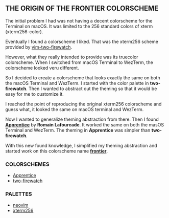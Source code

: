 ## THE ORIGIN OF THE FRONTIER COLORSCHEME

The initial problem I had was not having a decent colorscheme for the Terminal on macOS.
It was limited to the 256 standard colors of xterm (xterm256-color).

Eventually I found a colorscheme I liked.  That was the xterm256 scheme provided by
[vim-two-firewatch](two-firewatch/README.md).

However, what they really intended to provide was its truecolor colorscheme.
When I switched from macOS Terminal to WezTerm, the colorscheme looked veru different.

So I decided to create a colorscheme that looks exactly the same on both the macOS Terminal
and WezTerm.  I started with the color palette in **two-firewatch**.  Then I wanted to
abstract out the theming so that it would be easy for me to customize it.

I reached the point of reproducing the original xterm256 colorscheme and guess what,
it looked the same on macOS terminal and WezTerm.

Now I wanted to generalize theming abstraction from there.  Then I found
[**Apprentice**](https://github.com/romainl/Apprentice) by **Romain Lafourcade**.
It worked the same on both the masOS Terminal and WezTerm.  The theming in
**Apprentice** was simpler than **two-firewatch**.

With this new found knowledge, I simplified my theming abstraction and started work
on this colorscheme name [**frontier**](https://github.com/rubocode/frontier.nvim).

### COLORSCHEMES

* [Apprentice](apprentice/README.md)
* [two-firewatch](two-firewatch)

### PALETTES

* [neovim](neovim/README.md)
* [xterm256](xterm256/README.md)


